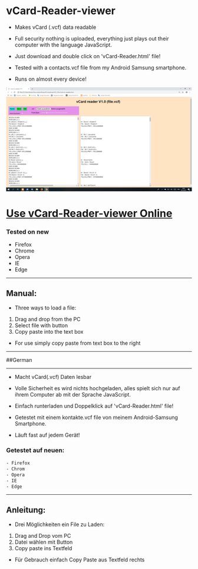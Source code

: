 # vCard-Reader-viewer

- Makes vCard (.vcf) data readable

- Full security nothing is uploaded, everything just plays out
   their computer with the language JavaScript.

- Just download and double click on 'vCard-Reader.html' file!

- Tested with a contacts.vcf file from my Android Samsung smartphone.

- Runs on almost every device!

![Bild](https://github.com/sauternic/Gif_Bilder/blob/master/vCard-Reader.png)


# [Use vCard-Reader-viewer Online](https://sauternic.github.io/vCard-Reader-viewer/)


### Tested on new
    
- Firefox
- Chrome
- Opera
- IE
- Edge	


----


## Manual:

- Three ways to load a file:

1. Drag and drop from the PC
2. Select file with button
3. Copy paste into the text box

- For use simply copy paste from text box to the right

----

##German

----

- Macht vCard(.vcf) Daten lesbar   

- Volle Sicherheit es wird nichts hochgeladen, alles spielt sich nur auf  
  ihrem Computer ab mit der Sprache JavaScript.   

- Einfach runterladen und Doppelklick auf 'vCard-Reader.html' file!

- Getestet mit einem kontakte.vcf file von meinem Android-Samsung Smartphone.   

- Läuft fast auf jedem Gerät!   

### Getestet auf neuen:
    
    - Firefox
    - Chrom
    - Opera
    - IE
    - Edge


----


## Anleitung:   

- Drei Möglichkeiten ein File zu Laden:   

1. Drag and Drop vom PC   
2. Datei wählen mit Button   
3. Copy paste ins Textfeld    

- Für Gebrauch einfach Copy Paste aus Textfeld rechts
